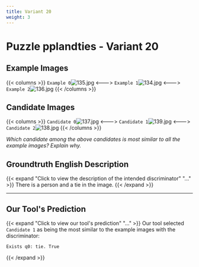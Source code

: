 ```yaml
---
title: Variant 20
weight: 3
---
```


# Puzzle pplandties - Variant 20

## Example Images
{{< columns >}}
`Example 0`![135.jpg](/natscene_data/images/135.jpg)
<--->
`Example 1`![134.jpg](/natscene_data/images/134.jpg)
<--->
`Example 2`![136.jpg](/natscene_data/images/136.jpg)
{{< /columns >}}

## Candidate Images
{{< columns >}}
`Candidate 0`![137.jpg](/natscene_data/images/137.jpg)
<--->
`Candidate 1`![139.jpg](/natscene_data/images/139.jpg)
<--->
`Candidate 2`![138.jpg](/natscene_data/images/138.jpg)
{{< /columns >}}

*Which candidate among the above candidates is most similar to all the example images? Explain why.*

## Groundtruth English Description

{{< expand "Click to view the description of the intended discriminator" "..." >}}
There is a person and a tie in the image.
{{< /expand >}}

---



## Our Tool's Prediction

{{< expand "Click to view our tool's prediction" "..." >}}
Our tool selected `Candidate 1` as being the most similar to the example images with the discriminator:
```plaintext
Exists q0: tie. True
```
{{< /expand >}}
